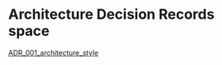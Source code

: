 # Architecture Decision Records space

[ADR_001_architecture_style](ADR_001_architecture_style.md)  
